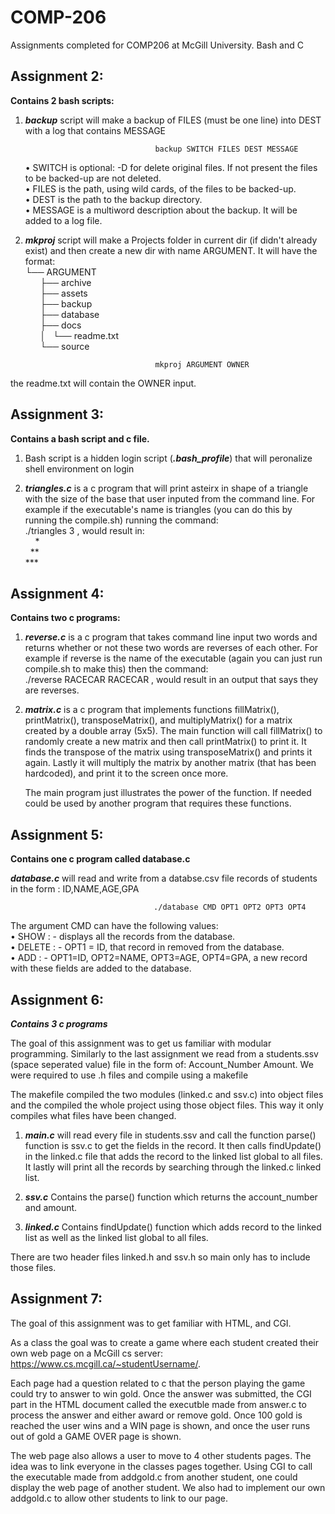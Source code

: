 # COMP-206
Assignments completed for COMP206 at McGill University. Bash and C


## Assignment 2:

**Contains 2 bash scripts:**<br/>

1. ***backup*** script will make a backup of FILES (must be one line) into DEST with a log that contains MESSAGE
    
                                    backup SWITCH FILES DEST MESSAGE
                                    
    • SWITCH is optional: -D for delete original files. If not present the files to be backed-up are not deleted.<br/>
    • FILES is the path, using wild cards, of the files to be backed-up.<br/>
    • DEST is the path to the backup directory.<br/>
    • MESSAGE is a multiword description about the backup. It will be added to a log file.
    
2. ***mkproj*** script will make a Projects folder in current dir (if didn't already exist) and then create a new dir with name ARGUMENT. It will have the format:<br/>
    └── ARGUMENT<br/>
        &nbsp;&nbsp;&nbsp;&nbsp;&nbsp;&nbsp;├── archive<br/>
        &nbsp;&nbsp;&nbsp;&nbsp;&nbsp;&nbsp;├── assets<br/>
        &nbsp;&nbsp;&nbsp;&nbsp;&nbsp;&nbsp;├── backup<br/>
        &nbsp;&nbsp;&nbsp;&nbsp;&nbsp;&nbsp;├── database<br/>
        &nbsp;&nbsp;&nbsp;&nbsp;&nbsp;&nbsp;├── docs<br/>
        &nbsp;&nbsp;&nbsp;&nbsp;&nbsp;&nbsp;│   └── readme.txt<br/>
        &nbsp;&nbsp;&nbsp;&nbsp;&nbsp;&nbsp;└── source<br/>
        
                                    mkproj ARGUMENT OWNER
                                    
the readme.txt will contain the OWNER input.


## Assignment 3:

**Contains a bash script and c file.**
    
1. Bash script is a hidden login script (***.bash_profile***) that will peronalize shell environment on login

2. ***triangles.c*** is a c program that will print asteirx in shape of a triangle with the size of the base that user inputed from the command line. For example if the executable's name is triangles (you can do this by running the compile.sh) running the command: <br/>
    ./triangles 3 , would result in:<br/>
      &nbsp;&nbsp;&nbsp;&nbsp;* <br/>
     &nbsp;&nbsp;** <br/>
    *** <br/>


## Assignment 4:

**Contains two c programs:**

1. ***reverse.c*** is a c program that takes command line input two words and returns whether or not these two words are reverses of each other. For example if reverse is the name of the executable (again you can just run compile.sh to make this) then the command: <br/>
./reverse RACECAR RACECAR , would result in an output that says they are reverses.

2. ***matrix.c*** is a c program that implements functions fillMatrix(), printMatrix(), transposeMatrix(), and multiplyMatrix() for a matrix created by a double array (5x5). The main function will call fillMatrix() to randomly create a new matrix and then call printMatrix() to print it. It finds the transpose of the matrix using transposeMatrix() and prints it again. Lastly it will multiply the matrix by another matrix (that has been hardcoded), and print it to the screen once more.

    The main program just illustrates the power of the function. If needed could be used by another program that requires these functions.


## Assignment 5:

**Contains one c program called database.c**

***database.c*** will read and write from a databse.csv file records of students in the form : ID,NAME,AGE,GPA

                                    ./database CMD OPT1 OPT2 OPT3 OPT4
                                    
The argument CMD can have the following values:<br/>
• SHOW : - displays all the records from the database.<br/>
• DELETE : - OPT1 = ID, that record in removed from the database.<br/>
• ADD : - OPT1=ID, OPT2=NAME, OPT3=AGE, OPT4=GPA, a new record with these fields are added to the database.


## Assignment 6:

***Contains 3 c programs***

The goal of this assignment was to get us familiar with modular programming. Similarly to the last assignment we read from a students.ssv (space seperated value) file in the form of: Account_Number Amount.
We were required to use .h files and compile using a makefile 

The makefile compiled the two modules (linked.c and ssv.c) into object files and the compiled the whole project using those object files. This way it only compiles what files have been changed.

1. ***main.c*** will read every file in students.ssv and call the function parse() function is ssv.c to get the fields in the record. It then calls findUpdate() in the linked.c file that adds the record to the linked list global to all files. It lastly will print all the records by searching through the linked.c linked list.

2. ***ssv.c*** Contains the parse() function which returns the account_number and amount.

3. ***linked.c*** Contains findUpdate() function which adds record to the linked list as well as the linked list global to all files.

There are two header files linked.h and ssv.h so main only has to include those files.


## Assignment 7:

The goal of this assignment was to get familiar with HTML, and CGI.<br/>

As a class the goal was to create a game where each student created their own web page on a McGill cs server: https://www.cs.mcgill.ca/~studentUsername/. <br/>

Each page had a question related to c that the person playing the game could try to answer to win gold. Once the answer was submitted, the CGI part in the HTML document called the executble made from answer.c to process the answer and either award or remove gold. Once 100 gold is reached the user wins and a WIN page is shown, and once the user runs out of gold a GAME OVER page is shown.<br/>

The web page also allows a user to move to 4 other students pages. The idea was to link everyone in the classes pages together. Using CGI to call the executable made from addgold.c from another student, one could display the web page of another student. We also had to implement our own addgold.c to allow other students to link to our page.



